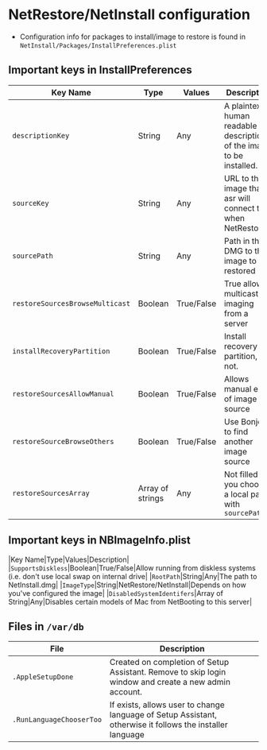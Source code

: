 # NetRestore/NetInstall configuration

- Configuration info for packages to install/image to restore is found in `NetInstall/Packages/InstallPreferences.plist`
## Important keys in InstallPreferences
|Key Name|Type|Values|Description|
|--------|----|------|-----------|
|`descriptionKey`|String|Any|A plaintext, human readable description of the image to be installed.|
|`sourceKey`|String|Any|URL to the image that asr will connect to when NetRestoring|
|`sourcePath`|String|Any|Path in the DMG to the image to be restored|
|`restoreSourcesBrowseMulticast`|Boolean|True/False|True allows multicast imaging from a server|
|`installRecoveryPartition`|Boolean|True/False|Install recovery partition, or not.|
|`restoreSourcesAllowManual`|Boolean|True/False|Allows manual entry of image source|
|`restoreSourceBrowseOthers`|Boolean|True/False|Use Bonjour to find another image source|
|`restoreSourcesArray`|Array of strings|Any|Not filled if you choose a local path with `sourcePath`|

## Important keys in NBImageInfo.plist
|Key Name|Type|Values|Description|
|`SupportsDiskless`|Boolean|True/False|Allow running from diskless systems (i.e. don't use local swap on internal drive|
|`RootPath`|String|Any|The path to NetInstall.dmg|
|`ImageType`|String|NetRestore/NetInstall|Depends on how you've configured the image|
|`DisabledSystemIdentifers`|Array of String|Any|Disables certain models of Mac from NetBooting to this server|

## Files in `/var/db`

|File|Description|
|----|-----------|
|`.AppleSetupDone`|Created on completion of Setup Assistant. Remove to skip login window and create a new admin account.|
|`.RunLanguageChooserToo`|If exists, allows user to change language of Setup Assistant, otherwise it follows the installer language|